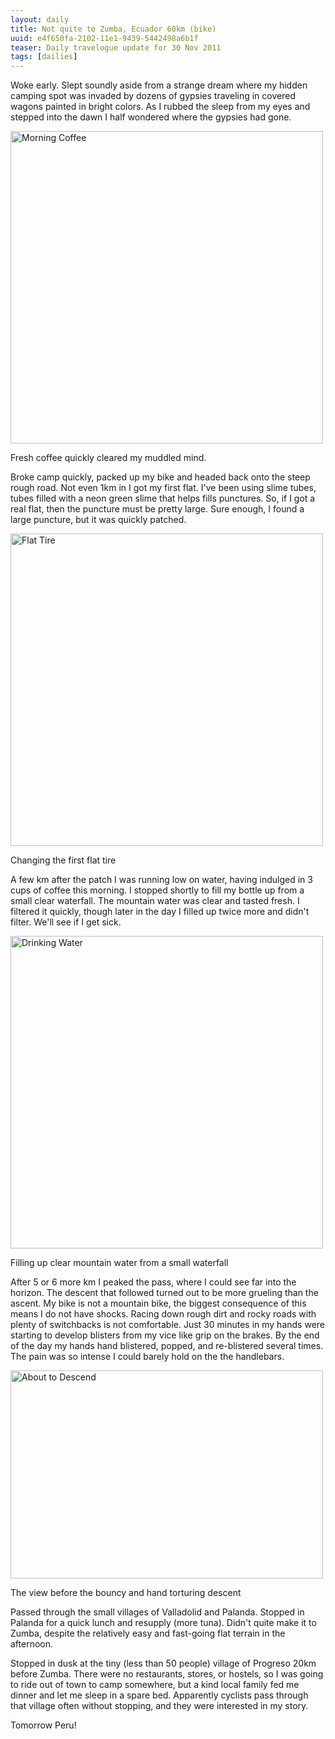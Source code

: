 ```yaml
---
layout: daily
title: Not quite to Zumba, Ecuador 60km (bike)
uuid: e4f650fa-2102-11e1-9439-5442498a6b1f
teaser: Daily travelogue update for 30 Nov 2011
tags: [dailies]
---
```


Woke early. Slept soundly aside from a strange dream where my hidden camping
spot was invaded by dozens of gypsies traveling in covered wagons painted in
bright colors. As I rubbed the sleep from my eyes and stepped into the dawn
I half wondered where the gypsies had gone.


<div class="caption">
<a href="http://www.flickr.com/photos/ramblurr/6468088511/" title="Morning
Coffee by Ramblurr, on Flickr"><img
src="http://farm8.staticflickr.com/7163/6468088511_f1b78b4af6.jpg" width="500" alt="Morning Coffee"></a>
<p>Fresh coffee quickly cleared my muddled mind.</p>
</div>

Broke camp quickly, packed up my bike and headed back onto the steep rough
road. Not even 1km in I got my first flat. I've been using slime tubes, tubes
filled with a neon green slime that helps fills punctures. So, if I got a real
flat, then the puncture must be pretty large. Sure enough, I found a large
puncture, but it was quickly patched.

<div class="caption">
<a href="http://www.flickr.com/photos/ramblurr/6468083425/" title="Flat Tire by
Ramblurr, on Flickr"><img
src="http://farm8.staticflickr.com/7001/6468083425_b8c289a98a.jpg" width="500" alt="Flat Tire"></a>
<p>Changing the first flat tire</p>
</div>

A few km after the patch I was running low on water, having indulged in 3 cups
of coffee this morning. I stopped shortly to fill my bottle up from a small clear waterfall. The mountain water was clear and tasted fresh. I filtered it quickly, though later in the day I filled up twice more and didn't filter. We'll see if I get sick.

<div class="caption">
<a href="http://www.flickr.com/photos/ramblurr/6468105693/" title="Drinking
Water by Ramblurr, on Flickr"><img
src="http://farm8.staticflickr.com/7010/6468105693_3ea508bcc9.jpg" width="500" alt="Drinking Water"></a>
<p>Filling up clear mountain water from a small waterfall</p>
</div>

After 5 or 6 more km I peaked the pass, where I could see far into the horizon.
The descent that followed turned out to be more grueling than the ascent. My
bike is not a mountain bike, the biggest consequence of this means I do not
have shocks. Racing down rough dirt and rocky roads with plenty of switchbacks
is not comfortable. Just 30 minutes in my hands were starting to develop
blisters from my vice like grip on the brakes. By the end of the day my hands
hand blistered, popped, and re-blistered several times. The pain was so intense
I could barely hold on the the handlebars.

<div class="caption">
<a href="http://www.flickr.com/photos/ramblurr/6468096427/" title="About to
Descend by Ramblurr, on Flickr"><img
src="http://farm8.staticflickr.com/7149/6468096427_2846a23205.jpg" width="500"
height="333" alt="About to Descend"></a>
<p>The view before the bouncy and hand torturing descent</p>
</div>

Passed through the small villages of Valladolid and Palanda. Stopped in Palanda
for a quick lunch and resupply (more tuna). Didn't quite make it to Zumba,
despite the relatively easy and fast-going flat terrain in the afternoon.

Stopped in dusk at the tiny (less than 50 people) village of Progreso
20km before Zumba. There
were no restaurants, stores, or hostels, so I was going to ride out of town to
camp somewhere, but a kind local family fed me dinner and let me sleep in a spare bed. Apparently cyclists pass through that village often without stopping, and they were interested in my story.

Tomorrow Peru!

